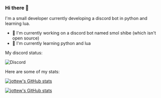 ### Hi there 👋
I'm a small developer currently developing a discord bot in python and learning lua.

- 🌌 I'm currently working on a discord bot named smol shibe (which isn't open source)
- 👶 I'm currently learning python and lua

My discord status:

![Discord](https://discord.c99.nl/widget/theme-4/797044260196319282.png)

Here are some of my stats:

[![jottew's GitHub stats](https://github-readme-stats.vercel.app/api?username=jottew&amp;show_icons=true&amp;include_all_commits=true&amp;theme=prussian)](https://github.com/anuraghazra/github-readme-stats)

[![jottew's GitHub stats](https://github-readme-stats.vercel.app/api/top-langs/?username=jottew&amp;layout=compact&amp;theme=prussian)](https://github.com/anuraghazra/github-readme-stats)

